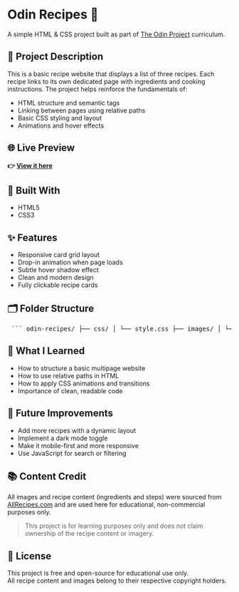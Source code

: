# Odin Recipes 🍳

A simple HTML & CSS project built as part of [The Odin Project](https://www.theodinproject.com/) curriculum.

## 📌 Project Description

This is a basic recipe website that displays a list of three recipes. Each recipe links to its own dedicated page with ingredients and cooking instructions. The project helps reinforce the fundamentals of:

- HTML structure and semantic tags
- Linking between pages using relative paths
- Basic CSS styling and layout
- Animations and hover effects

## 🌐 Live Preview

**👉 [View it here](https://jmcmillion89.github.io/odin-recipes/)**

## 🧱 Built With

- HTML5
- CSS3

## ✨ Features

- Responsive card grid layout
- Drop-in animation when page loads
- Subtle hover shadow effect
- Clean and modern design
- Fully clickable recipe cards

## 🗂️ Folder Structure

<pre> ``` odin-recipes/ ├── css/ │ └── style.css ├── images/ │ └── *.webp (recipe images from AllRecipes) ├── recipes/ │ ├── avocado-toast.html │ ├── hotdogs-eggs.html │ └── pesto-tortellini.html ├── index.html └── README.md ``` </pre>


## 🧠 What I Learned

- How to structure a basic multipage website
- How to use relative paths in HTML
- How to apply CSS animations and transitions
- Importance of clean, readable code

## 🚀 Future Improvements

- Add more recipes with a dynamic layout
- Implement a dark mode toggle
- Make it mobile-first and more responsive
- Use JavaScript for search or filtering


## 📚 Content Credit

All images and recipe content (ingredients and steps) were sourced from [AllRecipes.com](https://www.allrecipes.com/) and are used here for educational, non-commercial purposes only.

> This project is for learning purposes only and does not claim ownership of the recipe content or imagery.

## 📜 License

This project is free and open-source for educational use only.  
All recipe content and images belong to their respective copyright holders.
